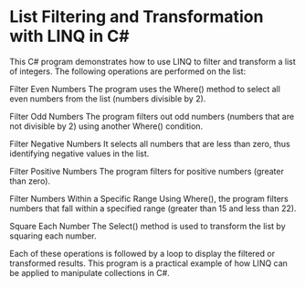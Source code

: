 # List Filtering and Transformation with LINQ in C#


This C# program demonstrates how to use LINQ to filter and transform a list of integers. The following operations are performed on the list:

Filter Even Numbers
The program uses the Where() method to select all even numbers from the list (numbers divisible by 2).

Filter Odd Numbers
The program filters out odd numbers (numbers that are not divisible by 2) using another Where() condition.

Filter Negative Numbers
It selects all numbers that are less than zero, thus identifying negative values in the list.

Filter Positive Numbers
The program filters for positive numbers (greater than zero).

Filter Numbers Within a Specific Range
Using Where(), the program filters numbers that fall within a specified range (greater than 15 and less than 22).

Square Each Number
The Select() method is used to transform the list by squaring each number.

Each of these operations is followed by a loop to display the filtered or transformed results. This program is a practical example of how LINQ can be applied to manipulate collections in C#.
